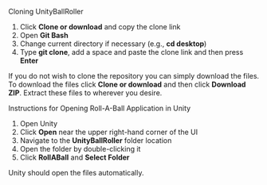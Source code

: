Cloning UnityBallRoller

1. Click **Clone or download** and copy the clone link
2. Open **Git Bash**
3. Change current directory if necessary (e.g., **cd desktop**)
4. Type **git clone**, add a space and paste the clone link and then press **Enter**

If you do not wish to clone the repository you can simply download the files. To download the files click **Clone or download** and then click **Download ZIP**. Extract these files to wherever you desire.

Instructions for Opening Roll-A-Ball Application in Unity

1. Open Unity
2. Click **Open** near the upper right-hand corner of the UI
3. Navigate to the **UnityBallRoller** folder location
4. Open the folder by double-clicking it
5. Click **RollABall** and **Select Folder**

Unity should open the files automatically.
